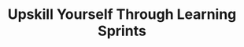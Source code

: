 ---
layout:       post
title:        Upskill Yourself Through Learning Sprints
url:          "/posts/personallearning.html"
canonical_url: "/posts/personallearning.html"
redirect_to: /posts/personallearning.html
---
